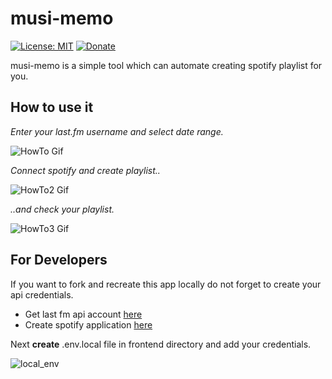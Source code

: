 # musi-memo

[![License: MIT](https://img.shields.io/badge/License-MIT-yellow.svg)](https://opensource.org/licenses/MIT)
[![Donate](https://img.shields.io/badge/Donate-PayPal-green.svg)](https://www.paypal.com/donate/?hosted_button_id=FWS373XGLPLS6)

musi-memo is a simple tool which can automate creating spotify playlist for you.

## How to use it

*Enter your last.fm username and select date range.*

![HowTo Gif](https://media1.giphy.com/media/mRkS1JyBkyQ5yj2KqM/giphy.gif?cid=790b76118559c828f6113c8c53f336953d29ccacbc5cd576&rid=giphy.gif&ct=g)

*Connect spotify and create playlist..*

![HowTo2 Gif](https://media4.giphy.com/media/qEQvRZEBZ8xW51V3KJ/giphy.gif?cid=790b76118f334e412e2bcd1eb295f6872f48f2272d7f8126&rid=giphy.gif&ct=g)

*..and check your playlist.*

![HowTo3 Gif](https://media2.giphy.com/media/qr16Vi2dHetM2YgbQK/giphy.gif?cid=790b76116c5f1981a3ed9b4d2a09c52a34ac5ea1209e1299&rid=giphy.gif&ct=g)

## For Developers

If you want to fork and recreate this app locally do not forget to create your api credentials.
- Get last fm api account [here](https://www.last.fm/api/account/create)
- Create spotify application [here](https://developer.spotify.com/dashboard/login)

Next **create** .env.local file in frontend directory and add your credentials.

![local_env](https://i.ibb.co/LgVGCv5/Zrzut-ekranu-2022-01-10-o-12-14-29.png)

